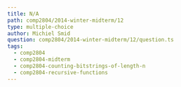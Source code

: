 ```yaml
---
title: N/A
path: comp2804/2014-winter-midterm/12
type: multiple-choice
author: Michiel Smid
question: comp2804/2014-winter-midterm/12/question.ts
tags:
  - comp2804
  - comp2804-midterm
  - comp2804-counting-bitstrings-of-length-n
  - comp2804-recursive-functions
---
```

